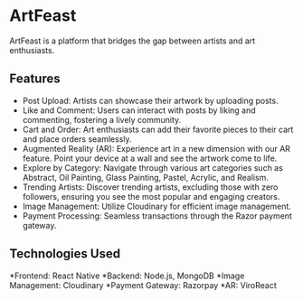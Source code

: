 # ArtFeast
ArtFeast is a platform that bridges the gap between artists and art enthusiasts. 

## Features 
* Post Upload: Artists can showcase their artwork by uploading posts.
* Like and Comment: Users can interact with posts by liking and commenting, fostering a lively community.
* Cart and Order: Art enthusiasts can add their favorite pieces to their cart and place orders seamlessly.
* Augmented Reality (AR): Experience art in a new dimension with our AR feature. Point your device at a wall and see the artwork come to life.
* Explore by Category: Navigate through various art categories such as Abstract, Oil Painting, Glass Painting, Pastel, Acrylic, and Realism.
* Trending Artists: Discover trending artists, excluding those with zero followers, ensuring you see the most popular and engaging creators.
* Image Management: Utilize Cloudinary for efficient image management.
* Payment Processing: Seamless transactions through the Razor payment gateway.

## Technologies Used
*Frontend: React Native
*Backend: Node.js, MongoDB
*Image Management: Cloudinary
*Payment Gateway: Razorpay
*AR: ViroReact 

